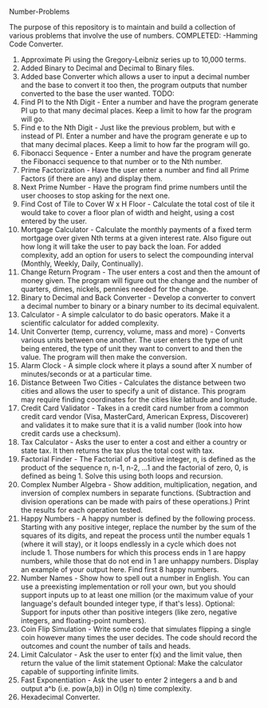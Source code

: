 Number-Problems

The purpose of this repository is to maintain and build a collection of various problems
that involve the use of numbers.
COMPLETED:
-Hamming Code Converter.
1. Approximate Pi using the Gregory-Leibniz series up to 10,000 terms.
2. Added Binary to Decimal and Decimal to Binary files.
3. Added base Converter which allows a user to input a decimal number and the base to convert it too
   then, the program outputs that number converted to the base the user wanted.
TODO:
1. Find PI to the Nth Digit - Enter a number and have the program generate PI up to that many 
decimal places. Keep a limit to how far the program will go.
2. Find e to the Nth Digit - Just like the previous problem, but with e instead of PI. Enter a 
number and have the program generate e up to that many decimal places. Keep a limit to how far the 
program will go.
3. Fibonacci Sequence - Enter a number and have the program generate the Fibonacci sequence to 
that number or to the Nth number.
4. Prime Factorization - Have the user enter a number and find all Prime Factors (if there are any)
and display them.
5. Next Prime Number - Have the program find prime numbers until the user chooses to stop asking 
for the next one.
6. Find Cost of Tile to Cover W x H Floor - Calculate the total cost of tile it would take to cover
a floor plan of width and height, using a cost entered by the user.
7. Mortgage Calculator - Calculate the monthly payments of a fixed term mortgage over given Nth 
terms at a given interest rate. Also figure out how long it will take the user to pay back the 
loan. For added complexity, add an option for users to select the compounding interval (Monthly, 
Weekly, Daily, Continually).
8. Change Return Program - The user enters a cost and then the amount of money given. The program 
will figure out the change and the number of quarters, dimes, nickels, pennies needed for the 
change.
9. Binary to Decimal and Back Converter - Develop a converter to convert a decimal number to binary
or a binary number to its decimal equivalent.
10. Calculator - A simple calculator to do basic operators. Make it a scientific calculator for 
added complexity.
11. Unit Converter (temp, currency, volume, mass and more) - Converts various units between one 
another. The user enters the type of unit being entered, the type of unit they want to convert to 
and then the value. The program will then make the conversion.
12. Alarm Clock - A simple clock where it plays a sound after X number of minutes/seconds or at a 
particular time.
13. Distance Between Two Cities - Calculates the distance between two cities and allows the user to
specify a unit of distance. This program may require finding coordinates for the cities like 
latitude and longitude.
14. Credit Card Validator - Takes in a credit card number from a common credit card vendor 
(Visa, MasterCard, American Express, Discoverer) and validates it to make sure that it is a valid 
number (look into how credit cards use a checksum).
15. Tax Calculator - Asks the user to enter a cost and either a country or state tax. It then 
returns the tax plus the total cost with tax.
16. Factorial Finder - The Factorial of a positive integer, n, is defined as the product of the 
sequence n, n-1, n-2, ...1 and the factorial of zero, 0, is defined as being 1. Solve this using 
both loops and recursion.
17. Complex Number Algebra - Show addition, multiplication, negation, and inversion of complex 
numbers in separate functions. (Subtraction and division operations can be made with pairs of these
operations.) Print the results for each operation tested.
18. Happy Numbers - A happy number is defined by the following process. Starting with any positive 
integer, replace the number by the sum of the squares of its digits, and repeat the process until 
the number equals 1 (where it will stay), or it loops endlessly in a cycle which does not
include 1. Those numbers for which this process ends in 1 are happy numbers, while those that do 
not end in 1 are unhappy numbers. Display an example of your output here. Find first 8 happy 
numbers.
19. Number Names - Show how to spell out a number in English. You can use a preexisting 
implementation or roll your own, but you should support inputs up to at least one million 
(or the maximum value of your language's default bounded integer type, if that's less). 
Optional: Support for inputs other than positive integers (like zero, negative integers, 
and floating-point numbers).
20. Coin Flip Simulation - Write some code that simulates flipping a single coin however many times
the user decides. The code should record the outcomes and count the number of tails and heads.
21. Limit Calculator - Ask the user to enter f(x) and the limit value, then return the value of the
limit statement Optional: Make the calculator capable of supporting infinite limits.
22. Fast Exponentiation - Ask the user to enter 2 integers a and b and output a^b (i.e. pow(a,b)) 
in O(lg n) time complexity.
23. Hexadecimal Converter.
